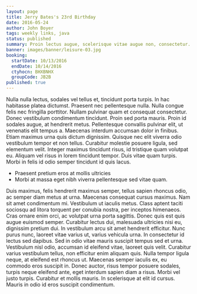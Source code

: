 ```yaml
---
layout: page
title: Jerry Bates's 23rd Birthday
date: 2016-05-24
author: John Boyer
tags: weekly links, java
status: published
summary: Proin lectus augue, scelerisque vitae augue non, consectetur.
banner: images/banner/leisure-03.jpg
booking:
  startDate: 10/13/2016
  endDate: 10/14/2016
  ctyhocn: BHXBNHX
  groupCode: JB2B
published: true
---
```

Nulla nulla lectus, sodales vel tellus et, tincidunt porta turpis. In hac habitasse platea dictumst. Praesent nec pellentesque nulla. Nulla congue felis nec fringilla porttitor. Nullam pulvinar quam et consequat consectetur. Donec vestibulum condimentum tincidunt. Proin sed porta mauris. Proin id sodales augue, at hendrerit metus.
Pellentesque convallis pulvinar elit, ut venenatis elit tempus a. Maecenas interdum accumsan dolor in finibus. Etiam maximus urna quis dictum dignissim. Quisque nec elit viverra odio vestibulum tempor et non tellus. Curabitur molestie posuere ligula, sed elementum velit. Integer maximus tincidunt risus, id tristique quam volutpat eu. Aliquam vel risus in lorem tincidunt tempor. Duis vitae quam turpis. Morbi in felis id odio semper tincidunt id quis lacus.

* Praesent pretium eros at mollis ultricies
* Morbi at massa eget nibh viverra pellentesque sed vitae quam.

Duis maximus, felis hendrerit maximus semper, tellus sapien rhoncus odio, ac semper diam metus at urna. Maecenas consequat cursus maximus. Nam sit amet condimentum mi. Vestibulum ut iaculis metus. Class aptent taciti sociosqu ad litora torquent per conubia nostra, per inceptos himenaeos. Cras ornare enim orci, ac volutpat urna porta sagittis. Donec quis est quis augue euismod semper. Curabitur lectus dui, malesuada ultricies nisi eu, dignissim pretium dui. In vestibulum arcu sit amet hendrerit efficitur. Nunc purus nunc, laoreet vitae varius ut, varius vehicula urna. In consectetur id lectus sed dapibus. Sed in odio vitae mauris suscipit tempus sed et urna. Vestibulum nisl odio, accumsan id eleifend vitae, laoreet quis velit.
Curabitur varius vestibulum tellus, non efficitur enim aliquam quis. Nulla tempor ligula neque, at eleifend est rhoncus ut. Maecenas semper iaculis ex, eu commodo eros suscipit in. Donec auctor, risus tempor posuere sodales, turpis neque eleifend ante, eget interdum sapien diam a risus. Morbi vel justo turpis. Curabitur et mollis mauris. In scelerisque at elit id cursus. Mauris in odio id eros suscipit condimentum.
